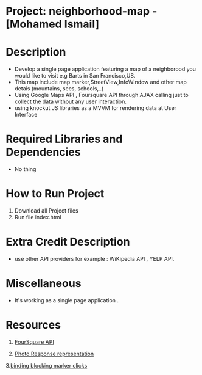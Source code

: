 # Project: neighborhood-map - [Mohamed Ismail]

# Description
   
  - Develop a single page application featuring a map of a neighborood you would like to visit e.g Barts in San Francisco,US.
  - This map include map marker,StreetView,InfoWindow and other  map detais (mountains, sees, schools,..)
  - Using Google Maps API , Foursquare API through AJAX calling just to collect the data without any user interaction.
  - using knockut JS libraries as a MVVM for rendering data at User Interface

# Required Libraries and Dependencies
   - No thing

# How to Run Project 
   1.  Download all Project files
   2.  Run file index.html

# Extra Credit Description
  - use other API providers for example :  WiKipedia API , YELP API.
 
# Miscellaneous
  - It's working as a single page application . 

# Resources
  
   1. [FourSquare API](https://developer.foursquare.com/docs/explore#req=venues/search?)
  
   2. [Photo Response representation](https://developer.foursquare.com/docs/responses/photo)
  
   3.[binding blocking marker clicks](https://discussions.udacity.com/t/click-binding-blocking-marker-clicks/35398/2) 
